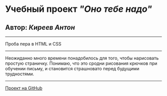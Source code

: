 # Учебный проект _"Оно тебе надо"_
## Автор: _Киреев Антон_
***
Проба пера в HTML и CSS
***
Неожиданно много времени понадобилось для того, чтобы нарисовать простую страничку.
Понимаю, что это сродни рисования крючков при обучении письму, и становится страшновато перед будущими трудностями.
***
[Проект на GitHub](https://github.com/AntiANT8406/ono-tebe-nado.git)